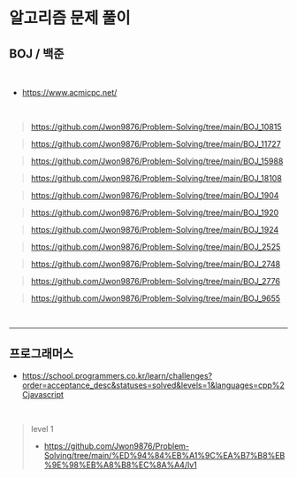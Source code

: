 # 알고리즘 문제 풀이



## BOJ / 백준

<br/>

* https://www.acmicpc.net/

<br/>

> https://github.com/Jwon9876/Problem-Solving/tree/main/BOJ_10815

> https://github.com/Jwon9876/Problem-Solving/tree/main/BOJ_11727

> https://github.com/Jwon9876/Problem-Solving/tree/main/BOJ_15988

> https://github.com/Jwon9876/Problem-Solving/tree/main/BOJ_18108

> https://github.com/Jwon9876/Problem-Solving/tree/main/BOJ_1904

> https://github.com/Jwon9876/Problem-Solving/tree/main/BOJ_1920

> https://github.com/Jwon9876/Problem-Solving/tree/main/BOJ_1924

> https://github.com/Jwon9876/Problem-Solving/tree/main/BOJ_2525

> https://github.com/Jwon9876/Problem-Solving/tree/main/BOJ_2748

> https://github.com/Jwon9876/Problem-Solving/tree/main/BOJ_2776

> https://github.com/Jwon9876/Problem-Solving/tree/main/BOJ_9655


<br/>


<hr/>

## 프로그래머스

* https://school.programmers.co.kr/learn/challenges?order=acceptance_desc&statuses=solved&levels=1&languages=cpp%2Cjavascript

<br/>

> level 1
> * https://github.com/Jwon9876/Problem-Solving/tree/main/%ED%94%84%EB%A1%9C%EA%B7%B8%EB%9E%98%EB%A8%B8%EC%8A%A4/lv1


<br/>

